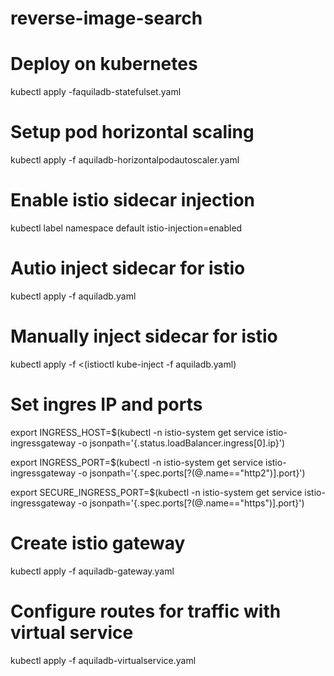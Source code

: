 # reverse-image-search

# Deploy on kubernetes

kubectl apply -faquiladb-statefulset.yaml

# Setup pod horizontal scaling

kubectl apply -f aquiladb-horizontalpodautoscaler.yaml

# Enable istio sidecar injection

kubectl label namespace default istio-injection=enabled

# Autio inject sidecar for istio

kubectl apply -f aquiladb.yaml

# Manually inject sidecar for istio

kubectl apply -f <(istioctl kube-inject -f aquiladb.yaml)

# Set ingres IP and ports

export INGRESS_HOST=$(kubectl -n istio-system get service istio-ingressgateway -o jsonpath='{.status.loadBalancer.ingress[0].ip}')

export INGRESS_PORT=$(kubectl -n istio-system get service istio-ingressgateway -o jsonpath='{.spec.ports[?(@.name=="http2")].port}')

export SECURE_INGRESS_PORT=\$(kubectl -n istio-system get service istio-ingressgateway -o jsonpath='{.spec.ports[?(@.name=="https")].port}')

# Create istio gateway

kubectl apply -f aquiladb-gateway.yaml

# Configure routes for traffic with virtual service

kubectl apply -f aquiladb-virtualservice.yaml